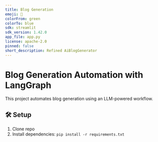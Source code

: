 ```yaml
---
title: Blog Generation
emoji: 🚀
colorFrom: green
colorTo: blue
sdk: streamlit
sdk_version: 1.42.0
app_file: app.py
license: apache-2.0
pinned: false
short_description: Refined AiBlogGenerator
---
```


# Blog Generation Automation with LangGraph
This project automates blog generation using an LLM-powered workflow.

## 🛠 Setup
1. Clone repo
2. Install dependencies: `pip install -r requirements.txt`
